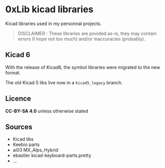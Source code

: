 # 0xLib kicad libraries

Kicad libraries used in my personnal projects.

> DISCLAIMER :
> These libraries are povided as-is, they may contain errors (I hope not too much) and/or inaccuracies (probably).

## Kicad 6

With the release of Kicad6, the symbol libraries were migrated to the new format.

The old Kicad 5 libs live now in a `kicad5_legacy` branch.

## Licence

**CC-BY-SA 4.0** unless otherwise stated

## Sources

 - Kicad libs
 - Keebio parts
 - ai03 MX_Alps_Hybrid
 - ebastler kicad-keyboard-parts.pretty 
 - ...

